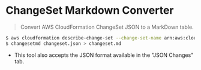 # ChangeSet Markdown Converter

> Convert AWS CloudFormation ChangeSet JSON to a MarkDown table.

``` sh
$ aws cloudformation describe-change-set --change-set-name arn:aws:cloudformation:us-east-1:12334343:changeSet/fooo-qeb056uck4q-lvp65fhtmi/f26ee5d8-fcc3-4e80-b96a-c89d1219b01b > changeset.json
$ changesetmd changeset.json > changeset.md
```

* This tool also accepts the JSON format available in the "JSON Changes" tab.
